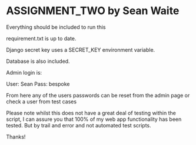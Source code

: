 # ASSIGNMENT_TWO by Sean Waite

Everything should be included to run this

requirement.txt is up to date.

Django secret key uses a SECRET_KEY environment variable.

Database is also included.

Admin login is:

User: Sean
Pass: bespoke

From here any of the users passwords can be reset from the admin page or check a user from test cases

Please note whilst this does not have a great deal of testing within the script, I can assure you that 100% of my web app functionality has been tested. But by trail and error and not automated test scripts.

Thanks!
